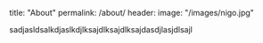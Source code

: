 
title: "About"
permalink: /about/
header:
image: "/images/nigo.jpg"

sadjasldsalkdjaslkdjlksajdlksajdlksajdasdjlasjdlsajl
